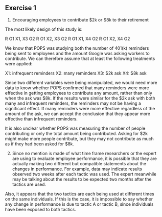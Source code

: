 ## Exercise 1

1. Encouraging employees to contribute $2k or $8k to their retirement

The most likely design of this study is:

R   O1   X1, X3   O2
R   O1   X2, X3   O2
R   O1   X1, X4   O2
R   O1   X2, X4   O2

We know that POPS was studying both the number of 401(k) reminders being sent to employees and the amount Google was asking workers to contribute. We can therefore assume that at least the following treatments were applied:

X1: infrequent reminders
X2: many reminders
X3: $2k ask
X4: $8k ask

Since two different variables were being manipulated, we would need more data to know whether POPS confirmed that many reminders were more effective in getting employees to contribute any amount, rather than only when the ask was $8k. If the results were similar for the $2k ask with both many and infrequent reminders, the reminders may not be having a significant effect. If many reminders were more effective regardless of the amount of the ask, we can accept the conclusion that they appear more effective than infrequent reminders. 

It is also unclear whether POPS was measuring the number of people contributing or only the total amount being contributed. Asking for $2k might make more people contribute, but they may not contribute as much as if they had been asked for $8k. 

2. Since no mention is made of what time frame researchers or the expert are using to evaluate employee performance, it is possible that they are actually making two different but compatible statements about the changes in performance. For example, data may indicate results observed two weeks after each tactic was used. The expert meanwhile may be talking about the results to be expected two months after the tactics are used.

Also, it appears that the two tactics are each being used at different times on the same individuals. If this is the case, it is impossible to say whether any change in performance is due to tactic A or tactic B, since individuals have been exposed to both tactics.
